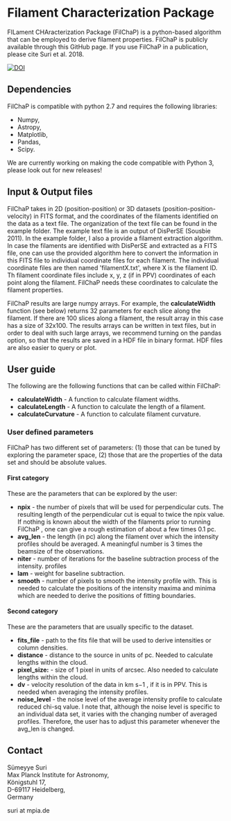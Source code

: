 # Filament Characterization Package
FILament CHAracterization Package (FilChaP) is a python-based algorithm that can be employed to derive filament properties.
FilChaP is publicly available through this GitHub page. 
If you use FilChaP in a publication, please cite Suri et al. 2018.

<a href="https://doi.org/10.5281/zenodo.2222325"><img src="https://zenodo.org/badge/DOI/10.5281/zenodo.2222325.svg" alt="DOI"></a>

## Dependencies 

FilChaP is compatible with python 2.7 and requires the following libraries:

* Numpy,
* Astropy,
* Matplotlib,
* Pandas,
* Scipy.

We are currently working on making the code compatible with Python 3, please look out for new releases!

## Input & Output files

FilChaP takes in 2D (position-position) or 3D datasets (position-position-velocity) in FITS format,
and the coordinates of the filaments identified on the data as a text file. The organization of the text file can be found
in the example folder. The example text file is an output of DisPerSE (Sousbie 2011). In the example folder, I also a provide
a filament extraction algorithm. In case the filaments are identified with DisPerSE and extracted as a FITS file, one can use 
the provided algorithm here to convert the information in this FITS file to individual coordinate files for each filament. 
The individual coordinate files are then named 'filamentX.txt', where X is the filament ID. Th filament coordinate files include
x, y, z (if in PPV) coordinates of each point along the filament. FilChaP needs these coordinates to calculate the filament 
properties.

FilChaP results are large numpy arrays. For example, the **calculateWidth** function (see below) returns 32 parameters for each
slice along the filament. If there are 100 slices along a filament, the result array in this case has a size of 32x100.
The results arrays can be written in text files, but in order to deal with such large arrays, we recommend turning on the
pandas option, so that the results are saved in a HDF file in binary format. HDF files are also easier to query or plot.

## User guide

The following are the following functions that can be called within FilChaP:

* **calculateWidth** - A function to calculate filament widths. 
* **calculateLength** - A function to calculate the length of a filament.
* **calculateCurvature** - A function to calculate filament curvature.

### User defined parameters

FilChaP has two different set of parameters: (1) those that can be tuned by exploring the parameter space, (2) those that are the
properties of the data set and should be absolute values.

#### First category

These are the parameters that can be explored by the user:

* **npix** - the number of pixels that will be used for perpendicular cuts. The resulting
length of the perpendicular cut is equal to twice the npix value. If nothing is
known about the width of the filaments prior to running FilChaP , one can give a
rough estimation of about a few times 0.1 pc.
* **avg_len** - the length (in pc) along the filament over which the intensity profiles should be averaged. 
A meaningful number is 3 times the beamsize of the observations.
* **niter** - number of iterations for the baseline subtraction process of the intensity.
profiles
* **lam** - weight for baseline subtraction.
* **smooth** - number of pixels to smooth the intensity profile with. This is needed to
calculate the positions of the intensity maxima and minima which are needed to
derive the positions of fitting boundaries.

#### Second category

These are the parameters that are usually specific to the dataset.

* **fits_file** - path to the fits file that will be used to derive intensities or column
densities.
* **distance** - distance to the source in units of pc. Needed to calculate lengths within
the cloud.
* **pixel_size:** - size of 1 pixel in units of arcsec. Also needed to calculate lengths
within the cloud.
* **dv** - velocity resolution of the data in km s−1 , if it is in PPV. This is needed when
averaging the intensity profiles. 
* **noise_level** - the noise level of the average intensity profile to calculate reduced
chi-sq value. I note that, although the noise level is specific to an individual data
set, it varies with the changing number of averaged profiles. Therefore, the user
has to adjust this parameter whenever the avg_len is changed.


## Contact

Sümeyye Suri <br /> 
Max Planck Institute for Astronomy, <br /> 
Königstuhl 17, <br /> 
D-69117 Heidelberg, <br /> 
Germany

suri at mpia.de
